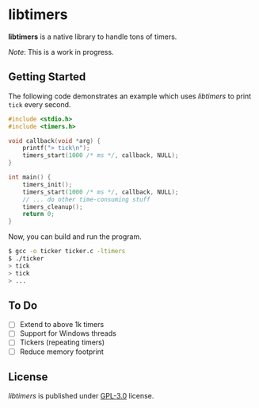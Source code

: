 # libtimers

**libtimers** is a native library to handle tons of timers.

_Note_: This is a work in progress.

## Getting Started

The following code demonstrates an example which uses _libtimers_ to print `tick` every second.

```c
#include <stdio.h>
#include <timers.h>

void callback(void *arg) {
    printf("> tick\n");
    timers_start(1000 /* ms */, callback, NULL);
}

int main() {
    timers_init();
    timers_start(1000 /* ms */, callback, NULL);
    // ... do other time-consuming stuff
    timers_cleanup();
    return 0;
}
```

Now, you can build and run the program.

```bash
$ gcc -o ticker ticker.c -ltimers
$ ./ticker
> tick
> tick
> ...
```

## To Do

- [ ] Extend to above 1k timers
- [ ] Support for Windows threads
- [ ] Tickers (repeating timers)
- [ ] Reduce memory footprint

## License

_libtimers_ is published under [GPL-3.0](LICENSE) license.
